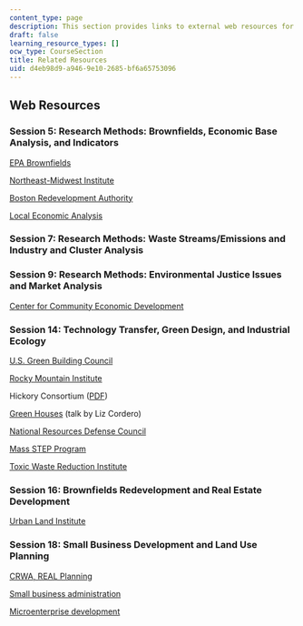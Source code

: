 ```yaml
---
content_type: page
description: This section provides links to external web resources for the course.
draft: false
learning_resource_types: []
ocw_type: CourseSection
title: Related Resources
uid: d4eb98d9-a946-9e10-2685-bf6a65753096
---
```

## Web Resources

### Session 5: Research Methods: Brownfields, Economic Base Analysis, and Indicators

[EPA Brownfields](http://www.epa.gov/brownfields)

[Northeast-Midwest Institute](http://www.nemw.org/)

[Boston Redevelopment Authority](http://www.bostonplans.org/)

[Local Economic Analysis](http://www.uwex.edu/ces/cced/dma/6.html)

### Session 7: Research Methods: Waste Streams/Emissions and Industry and Cluster Analysis

### Session 9: Research Methods: Environmental Justice Issues and Market Analysis

[Center for Community Economic Development](http://www.uwex.edu/ces/cced/dma/6.html)

### Session 14: Technology Transfer, Green Design, and Industrial Ecology

[U.S. Green Building Council](https://www.usgbc.org/?utm_medium=ppc&gclid=CjwKCAiAo5qABhBdEiwAOtGmbnb87g_dewjCB7lRYrL24eyzWVZbUJwR7uNiI13mavhWS-Y535G7oBoCEyMQAvD_BwE)

[Rocky Mountain Institute](http://www.rmi.org/)

Hickory Consortium ([PDF](http://www.nrel.gov/docs/fy03osti/31726.pdf))

[Green Houses](http://www.nesea.org/greenbuildings/) (talk by Liz Cordero)

[National Resources Defense Council](http://www.nrdc.org/cities/default.asp)

[Mass STEP Program](http://www.mass.gov/envir/)

[Toxic Waste Reduction Institute](http://www.turi.org/)

### Session 16: Brownfields Redevelopment and Real Estate Development

[Urban Land Institute](http://www.uli.org/)

### Session 18: Small Business Development and Land Use Planning

[CRWA, REAL Planning](http://www.greeningthegrey.org/crwas-plan-for-future-sustainability/)

[Small business administration](http://www.sba.gov/ma/)

[Microenterprise development](http://www.fieldus.org/)